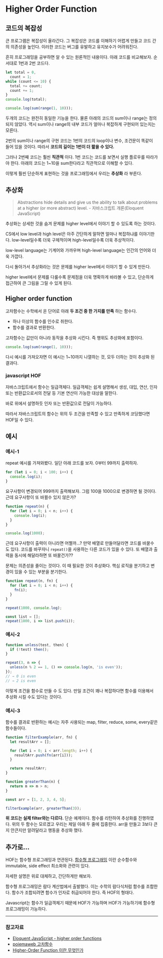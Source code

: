 # Higher Order Function

## 코드의 복잡성

큰 프로그램은 복잡성이 올라간다. 그 복잡성은 코드를 이해하기 어렵게 만들고 코드 간의 의존성을 높인다. 이러한 코드는 버그를 유발하고 유지보수가 어려워진다.

흔히 프로그래밍을 공부하면 알 수 있는 원론적인 내용이다. 아래 코드를 비교해보자. 순서대로 1번과 2번 코드다.

```js
let total = 0,
  count = 1;
while (count <= 10) {
  total += count;
  count += 1;
}
console.log(total);
```

```js
console.log(sum(range(1, 10)));
```

두개의 코드는 완전히 동일한 기능을 한다. 물론 아래의 코드의 sum이나 range는 정의되지 않았다.
역시 sum이나 range의 내부 코드가 얼마나 복잡하게 구현되어 있는지는 모른다.

2번의 sum이나 range의 구현 코드는 1번의 코드의 loop이나 변수, 조건문이 똑같이 들어 있을 것이다. 따라서 **코드의 길이는 1번이 더 짧을 수 있다.**

그러나 2번째 코드는 훨씬 **직관적** 이다. 1번 코드는 코드를 보면서 실행 플로우를 따라가야 한다. 아래의 코드는 1~10을 sum한다라고 직관적으로 이해할 수 있다.

이렇게 훨씬 단순하게 표현하는 것을 프로그래밍에서 우리는 **추상화** 라 부른다.

## 추상화

> Abstractions hide details and give us the ability to talk about problems at a higher (or more abstract) level. - 자바스크립트 개론(Eloquent JavaScript)

추상화는 상세한 것을 숨겨 문제를 higher level에서 이야기 할 수 있도록 하는 것이다.

CS에서 low level과 high level은 아주 간단하게 말하면 얼마나 복잡하냐를 이야기한다. low-level일수록 더욱 구체적이며 high-level일수록 더욱 추상적이다.

low-level language는 기계어와 가까우며 high-level language는 인간의 언어와 더욱 가깝다.

다시 돌아가서 추상화라는 것은 문제를 higher level에서 이야기 할 수 있게 만든다.

higher level에서 문제를 다룰수록 문제점을 더욱 명확하게 바라볼 수 있고, 단순하게 접근하여 큰 그림을 그릴 수 있게 된다.

## Higher order function

고차함수는 수학에서 온 단어로 아래 **두 조건 중 한 가지를 만족** 하는 함수다.

- 하나 이상의 함수를 인수로 취한다.
- 함수를 결과로 반환한다.

고차함수는 값만이 아니라 동작을 추상화 시킨다. 즉 행위도 추상화에 포함이다.

```js
console.log(sum(range(1, 10)));
```

다시 예시를 가져오자면 이 예시는 1~10까지 나열하는 것, 모두 더하는 것이 추상화 된 결과다.

### javascript HOF

자바스크립트에서 함수는 일급객체다. 일급객체는 쉽게 설명해서 생성, 대입, 연산, 인자 또는 반환값으로서의 전달 등 기본 연산이 가능한 대상을 말한다.

바로 위에서 설명하듯 인자 또는 반환값으로 전달이 가능하다.

따라서 자바스크립트의 함수는 위의 두 조건을 만족할 수 있고 만족하게 코딩했다면 HOF일 수 있다.

## 예시

### 예시-1

repeat 예시를 가져와봤다. 일단 아래 코드를 보자. 0부터 99까지 출력하자.

```js
for (let i = 0; i < 100; i++) {
  console.log(i);
}
```

요구사항이 변경되어 999까지 출력해보자. 그럼 100을 1000으로 변경하면 될 것이다. 근데 요구사항이 또 바뀔수 있지 않은가?

```js
function repeat(n) {
  for (let i = 0; i < n; i++) {
    console.log(i);
  }
}

console.log(1000);
```

근데 요구사항이 출력이 아니라면 어쩔까...? 만약 배열로 만들어달라면 코드를 바꿀수도 있다. 코드를 바꾸자니 `repeat()`을 사용하는 다른 코드가 있을 수 있다. 또 배열과 출력을 동시에 해달라하면 또 바꿀건가??

문제는 의존성을 줄이는 것이다. 이 때 필요한 것이 추상화다. 핵심 로직을 분기하고 변경이 있을 수 있는 부분을 분기한다.

```js
function repeat(n, fn) {
  for (let i = 0; i < n; i++) {
    fn(i);
  }
}

repeat(1000, console.log);

const list = [];
repeat(1000, i => list.push(i));
```

### 예시-2

```js
function unless(test, then) {
  if (!test) then();
}

repeat(3, n => {
  unless(n % 2 == 1, () => console.log(n, 'is even'));
});
// → 0 is even
// → 2 is even
```

이렇게 조건을 함수로 만들 수 도 있다. 만일 조건이 꽤나 복잡하다면 함수를 이용해서 추상화 시킬 수도 있다는 것이다.

### 예시-3

함수를 결과로 반환하는 예시는 자주 사용되는 map, filter, reduce, some, every같은 함수들이다.

```js
function filterExample(arr, fn) {
  let resultArr = [];

  for (let i = 0; i < arr.length; i++) {
    resultArr.push(fn(arr[i]));
  }

  return resultArr;
}

function greaterThan(n) {
  return m => m > n;
}

const arr = [1, 2, 3, 4, 5];

filterExample(arr, greaterThan(3));
```

**위 코드는 실제 filter와는 다르다.** 단순 예제이다.
함수를 리턴하여 추상화를 진행하였다. 위의 두 함수는 모르겠고 우리는 제일 아래 두 줄에 집중한다. arr을 만들고 3보다 큰지 안큰지만 알려달라고 행동을 추상화 했다.

## 추가로...

HOF는 함수형 프로그래밍과 연관된다. [함수형 프로그래밍](https://github.com/Im-D/Dev-Docs/blob/master/Language/Funtional.md) 이란 순수함수와 immutable, side effect 최소화와 관련이 있다.

자세한 설명은 위로 대체하고, 간단하게만 해보자.

함수형 프로그래밍은 람다 계산법에서 출발했다. 이는 수학의 람다식처럼 함수를 조합한다. 함수가 조합되려면 함수가 인자로 취급되어야 한다. 즉 HOF의 형태다.

Javascript는 함수가 일급객체기 때문에 HOF가 가능하며 HOF가 가능하기에 함수형 프로그래밍이 가능하다.

---

### 참고자료

- [Eloquent JavaScript - higher order functions](http://eloquentjavascript.net/05_higher_order.html)
- [poiemaweb 고차함수](https://poiemaweb.com/js-array-higher-order-function)
- [Higher-Order Function 이란 무엇인가](https://medium.com/@la.place/higher-order-function-%EC%9D%B4%EB%9E%80-%EB%AC%B4%EC%97%87%EC%9D%B8%EA%B0%80-1c61e0bea79)
